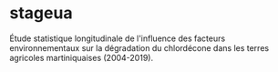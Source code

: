 # stageua
Étude statistique longitudinale de l'influence des facteurs environnementaux sur la dégradation du chlordécone dans les terres agricoles martiniquaises (2004-2019).
